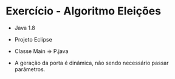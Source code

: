 # Exercício - Algoritmo Eleições

- Java 1.8
- Projeto Eclipse

- Classe Main => P.java
- A geração da porta é dinâmica, não sendo necessário passar parâmetros.



